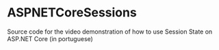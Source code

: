 # ASPNETCoreSessions
Source code for the video demonstration of how to use Session State on ASP.NET Core (in portuguese)
